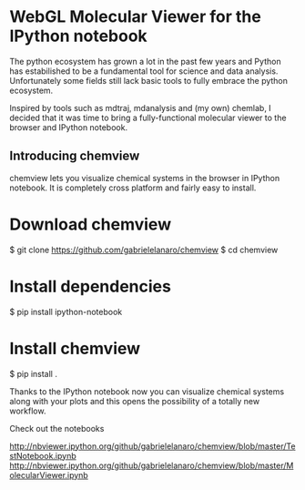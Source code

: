 # WebGL Molecular Viewer for the IPython notebook

The python ecosystem has grown a lot in the past few years and Python has estabilished to be a fundamental tool for science and data analysis. Unfortunately some fields still lack basic tools to fully embrace the python ecosystem.

Inspired by tools such as mdtraj, mdanalysis and (my own) chemlab, I decided that it was time to bring a fully-functional molecular viewer to the browser and IPython notebook.

## Introducing chemview

chemview lets you visualize chemical systems in the browser in IPython notebook. It is completely cross platform and fairly easy to install.

   # Download chemview
   $ git clone https://github.com/gabrielelanaro/chemview
   $ cd chemview
   
   # Install dependencies
   $ pip install ipython-notebook
   
   # Install chemview
   $ pip install .

Thanks to the IPython notebook now you can visualize chemical systems along with your plots and this opens the possibility of a totally new workflow.

Check out the notebooks

http://nbviewer.ipython.org/github/gabrielelanaro/chemview/blob/master/TestNotebook.ipynb
http://nbviewer.ipython.org/github/gabrielelanaro/chemview/blob/master/MolecularViewer.ipynb




